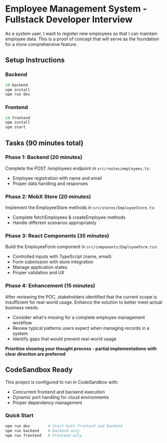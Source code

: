 # Employee Management System - Fullstack Developer Interview

As a system user, I want to register new employees so that I can maintain employee data. This is a proof of concept that will serve as the foundation for a more comprehensive feature.

## Setup Instructions

### Backend

```bash
cd backend
npm install
npm run dev
```

### Frontend

```bash
cd frontend
npm install
npm start
```

## Tasks (90 minutes total)

### Phase 1: Backend (20 minutes)

Complete the POST /employees endpoint in `src/routes/employees.ts`:

- Employee registration with name and email
- Proper data handling and responses

### Phase 2: MobX Store (20 minutes)

Implement the EmployeeStore methods in `src/stores/EmployeeStore.ts`:

- Complete fetchEmployees & createEmployee methods
- Handle different scenarios appropriately

### Phase 3: React Components (35 minutes)

Build the EmployeeForm component in `src/components/EmployeeForm.tsx`:

- Controlled inputs with TypeScript (name, email)
- Form submission with store integration
- Manage application states
- Proper validation and UX

### Phase 4: Enhancement (15 minutes)

After reviewing the POC, stakeholders identified that the current scope is insufficient for real-world usage. Enhance the solution to better meet actual business needs.

- Consider what's missing for a complete employee management workflow
- Review typical patterns users expect when managing records in a system
- Identify gaps that would prevent real-world usage

**Prioritize showing your thought process - partial implementations with clear direction are preferred**

## CodeSandbox Ready

This project is configured to run in CodeSandbox with:

- Concurrent frontend and backend execution
- Dynamic port handling for cloud environments
- Proper dependency management

### Quick Start

```bash
npm run dev        # Start both frontend and backend
npm run backend    # Backend only
npm run frontend   # Frontend only
```

